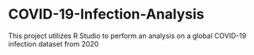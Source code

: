 # COVID-19-Infection-Analysis
This project utilizes R Studio to perform an analysis on a global COVID-19 infection dataset from 2020
